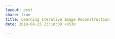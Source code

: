 ```yaml
---
layout: post
share: true
title: Learning Iterative Image Reconstruction
date: 2018-08-25 23:18:08 +0530

---
```

